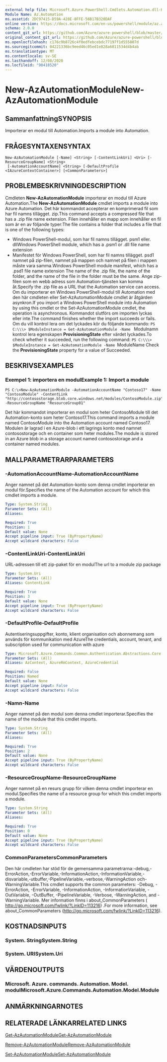 ```yaml
---
external help file: Microsoft.Azure.PowerShell.Cmdlets.Automation.dll-Help.xml
Module Name: Az.Automation
ms.assetid: 2DC97415-D59A-428E-8FFE-56B17B320DAF
online version: https://docs.microsoft.com/en-us/powershell/module/az.automation/new-azautomationmodule
schema: 2.0.0
content_git_url: https://github.com/Azure/azure-powershell/blob/master/src/Automation/Automation/help/New-AzAutomationModule.md
original_content_git_url: https://github.com/Azure/azure-powershell/blob/master/src/Automation/Automation/help/New-AzAutomationModule.md
ms.openlocfilehash: c176c9b8726c4f0edfebcebdc77197f1d555807d
ms.sourcegitcommit: 04221336bc9eed46c05ed1e828a6811534d4b4ab
ms.translationtype: MT
ms.contentlocale: sv-SE
ms.lasthandoff: 12/08/2020
ms.locfileid: "98418520"
---
```

# <span data-ttu-id="835ac-101">New-AzAutomationModule</span><span class="sxs-lookup"><span data-stu-id="835ac-101">New-AzAutomationModule</span></span>

## <span data-ttu-id="835ac-102">Sammanfattning</span><span class="sxs-lookup"><span data-stu-id="835ac-102">SYNOPSIS</span></span>
<span data-ttu-id="835ac-103">Importerar en modul till Automation.</span><span class="sxs-lookup"><span data-stu-id="835ac-103">Imports a module into Automation.</span></span>

## <span data-ttu-id="835ac-104">FRÅGESYNTAXEN</span><span class="sxs-lookup"><span data-stu-id="835ac-104">SYNTAX</span></span>

```
New-AzAutomationModule [-Name] <String> [-ContentLinkUri] <Uri> [-ResourceGroupName] <String>
 [-AutomationAccountName] <String> [-DefaultProfile <IAzureContextContainer>] [<CommonParameters>]
```

## <span data-ttu-id="835ac-105">PROBLEMBESKRIVNING</span><span class="sxs-lookup"><span data-stu-id="835ac-105">DESCRIPTION</span></span>
<span data-ttu-id="835ac-106">Cmdleten **New-AzAutomationModule** importerar en modul till Azure Automation.</span><span class="sxs-lookup"><span data-stu-id="835ac-106">The **New-AzAutomationModule** cmdlet imports a module into Azure Automation.</span></span>
<span data-ttu-id="835ac-107">Det här kommandot accepterar en komprimerad fil som har fil namns tillägget. zip.</span><span class="sxs-lookup"><span data-stu-id="835ac-107">This command accepts a compressed file that has a .zip file name extension.</span></span>
<span data-ttu-id="835ac-108">Filen innehåller en mapp som innehåller en fil som är en av följande typer:</span><span class="sxs-lookup"><span data-stu-id="835ac-108">The file contains a folder that includes a file that is one of the following types:</span></span> 
- <span data-ttu-id="835ac-109">Windows PowerShell-modul, som har fil namns tillägget. psm1 eller. dll</span><span class="sxs-lookup"><span data-stu-id="835ac-109">Windows PowerShell module, which has a .psm1 or .dll file name extension</span></span> 
- <span data-ttu-id="835ac-110">Manifestet för Windows PowerShell, som har fil namns tillägget. psd1 namnet på zip-filen, namnet på mappen och namnet på filen i mappen måste vara samma.</span><span class="sxs-lookup"><span data-stu-id="835ac-110">Windows PowerShell module manifest, which has a .psd1 file name extension The name of the .zip file, the name of the folder, and the name of the file in the folder must be the same.</span></span>
<span data-ttu-id="835ac-111">Ange zip-filen som en webb adress som Automation-tjänsten kan komma åt.</span><span class="sxs-lookup"><span data-stu-id="835ac-111">Specify the .zip file as a URL that the Automation service can access.</span></span>
<span data-ttu-id="835ac-112">Om du importerar en Windows PowerShell-modul till Automation med den här cmdleten eller Set-AzAutomationModule cmdlet är åtgärden asynkron.</span><span class="sxs-lookup"><span data-stu-id="835ac-112">If you import a Windows PowerShell module into Automation by using this cmdlet or the Set-AzAutomationModule cmdlet, the operation is asynchronous.</span></span>
<span data-ttu-id="835ac-113">Kommandot slutförs om importen lyckas eller inte.</span><span class="sxs-lookup"><span data-stu-id="835ac-113">The command finishes whether the import succeeds or fails.</span></span>
<span data-ttu-id="835ac-114">Om du vill kontrol lera om det lyckades kör du följande kommando: `PS C:\\\> $ModuleInstance = Get-AzAutomationModule -Name ` Modulnamn kontrol lera egenskapen **ProvisioningState** efter värdet lyckades.</span><span class="sxs-lookup"><span data-stu-id="835ac-114">To check whether it succeeded, run the following command: `PS C:\\\> $ModuleInstance = Get-AzAutomationModule -Name `ModuleName Check the **ProvisioningState** property for a value of Succeeded.</span></span>

## <span data-ttu-id="835ac-115">BESKRIVS</span><span class="sxs-lookup"><span data-stu-id="835ac-115">EXAMPLES</span></span>

### <span data-ttu-id="835ac-116">Exempel 1: importera en modul</span><span class="sxs-lookup"><span data-stu-id="835ac-116">Example 1: Import a module</span></span>
```
PS C:\>New-AzAutomationModule -AutomationAccountName "Contoso17" -Name "ContosoModule" -ContentLink "http://contosostorage.blob.core.windows.net/modules/ContosoModule.zip" -ResourceGroupName "ResourceGroup01"
```

<span data-ttu-id="835ac-117">Det här kommandot importerar en modul som heter ContosoModule till det Automation-konto som heter Contoso17.</span><span class="sxs-lookup"><span data-stu-id="835ac-117">This command imports a module named ContosoModule into the Automation account named Contoso17.</span></span>
<span data-ttu-id="835ac-118">Modulen är lagrad i en Azure-blob i ett lagrings konto med namnet contosostorage och en container som heter modules.</span><span class="sxs-lookup"><span data-stu-id="835ac-118">The module is stored in an Azure blob in a storage account named contosostorage and a container named modules.</span></span>

## <span data-ttu-id="835ac-119">MALLPARAMETRAR</span><span class="sxs-lookup"><span data-stu-id="835ac-119">PARAMETERS</span></span>

### <span data-ttu-id="835ac-120">-AutomationAccountName</span><span class="sxs-lookup"><span data-stu-id="835ac-120">-AutomationAccountName</span></span>
<span data-ttu-id="835ac-121">Anger namnet på det Automation-konto som denna cmdlet importerar en modul för.</span><span class="sxs-lookup"><span data-stu-id="835ac-121">Specifies the name of the Automation account for which this cmdlet imports a module.</span></span>

```yaml
Type: System.String
Parameter Sets: (All)
Aliases:

Required: True
Position: 1
Default value: None
Accept pipeline input: True (ByPropertyName)
Accept wildcard characters: False
```

### <span data-ttu-id="835ac-122">-ContentLinkUri</span><span class="sxs-lookup"><span data-stu-id="835ac-122">-ContentLinkUri</span></span>
<span data-ttu-id="835ac-123">URL-adressen till ett zip-paket för en modul</span><span class="sxs-lookup"><span data-stu-id="835ac-123">The url to a module zip package</span></span>

```yaml
Type: System.Uri
Parameter Sets: (All)
Aliases: ContentLink

Required: True
Position: 3
Default value: None
Accept pipeline input: True (ByPropertyName)
Accept wildcard characters: False
```

### <span data-ttu-id="835ac-124">-DefaultProfile</span><span class="sxs-lookup"><span data-stu-id="835ac-124">-DefaultProfile</span></span>
<span data-ttu-id="835ac-125">Autentiseringsuppgifter, konto, klient organisation och abonnemang som används för kommunikation med Azure</span><span class="sxs-lookup"><span data-stu-id="835ac-125">The credentials, account, tenant, and subscription used for communication with azure</span></span>

```yaml
Type: Microsoft.Azure.Commands.Common.Authentication.Abstractions.Core.IAzureContextContainer
Parameter Sets: (All)
Aliases: AzContext, AzureRmContext, AzureCredential

Required: False
Position: Named
Default value: None
Accept pipeline input: False
Accept wildcard characters: False
```

### <span data-ttu-id="835ac-126">-Namn</span><span class="sxs-lookup"><span data-stu-id="835ac-126">-Name</span></span>
<span data-ttu-id="835ac-127">Anger namnet på den modul som denna cmdlet importerar.</span><span class="sxs-lookup"><span data-stu-id="835ac-127">Specifies the name of the module that this cmdlet imports.</span></span>

```yaml
Type: System.String
Parameter Sets: (All)
Aliases:

Required: True
Position: 2
Default value: None
Accept pipeline input: True (ByPropertyName)
Accept wildcard characters: False
```

### <span data-ttu-id="835ac-128">-ResourceGroupName</span><span class="sxs-lookup"><span data-stu-id="835ac-128">-ResourceGroupName</span></span>
<span data-ttu-id="835ac-129">Anger namnet på en resurs grupp för vilken denna cmdlet importerar en modul.</span><span class="sxs-lookup"><span data-stu-id="835ac-129">Specifies the name of a resource group for which this cmdlet imports a module.</span></span>

```yaml
Type: System.String
Parameter Sets: (All)
Aliases:

Required: True
Position: 0
Default value: None
Accept pipeline input: True (ByPropertyName)
Accept wildcard characters: False
```

### <span data-ttu-id="835ac-130">CommonParameters</span><span class="sxs-lookup"><span data-stu-id="835ac-130">CommonParameters</span></span>
<span data-ttu-id="835ac-131">Den här cmdleten har stöd för de gemensamma parametrarna:-debug,-ErrorAction,-ErrorVariable,-InformationAction,-InformationVariable,-disvariable,-utbuffer,-PipelineVariable,-verbose,-WarningAction och-WarningVariable.</span><span class="sxs-lookup"><span data-stu-id="835ac-131">This cmdlet supports the common parameters: -Debug, -ErrorAction, -ErrorVariable, -InformationAction, -InformationVariable, -OutVariable, -OutBuffer, -PipelineVariable, -Verbose, -WarningAction, and -WarningVariable.</span></span> <span data-ttu-id="835ac-132">Mer information finns i about_CommonParameters ( http://go.microsoft.com/fwlink/?LinkID=113216) .</span><span class="sxs-lookup"><span data-stu-id="835ac-132">For more information, see about_CommonParameters (http://go.microsoft.com/fwlink/?LinkID=113216).</span></span>

## <span data-ttu-id="835ac-133">KOSTNADS</span><span class="sxs-lookup"><span data-stu-id="835ac-133">INPUTS</span></span>

### <span data-ttu-id="835ac-134">System. String</span><span class="sxs-lookup"><span data-stu-id="835ac-134">System.String</span></span>

### <span data-ttu-id="835ac-135">System. URI</span><span class="sxs-lookup"><span data-stu-id="835ac-135">System.Uri</span></span>

## <span data-ttu-id="835ac-136">VÄRDEN</span><span class="sxs-lookup"><span data-stu-id="835ac-136">OUTPUTS</span></span>

### <span data-ttu-id="835ac-137">Microsoft. Azure. commands. Automation. Model. modul</span><span class="sxs-lookup"><span data-stu-id="835ac-137">Microsoft.Azure.Commands.Automation.Model.Module</span></span>

## <span data-ttu-id="835ac-138">ANMÄRKNINGAR</span><span class="sxs-lookup"><span data-stu-id="835ac-138">NOTES</span></span>

## <span data-ttu-id="835ac-139">RELATERADE LÄNKAR</span><span class="sxs-lookup"><span data-stu-id="835ac-139">RELATED LINKS</span></span>

[<span data-ttu-id="835ac-140">Get-AzAutomationModule</span><span class="sxs-lookup"><span data-stu-id="835ac-140">Get-AzAutomationModule</span></span>](./Get-AzAutomationModule.md)

[<span data-ttu-id="835ac-141">Remove-AzAutomationModule</span><span class="sxs-lookup"><span data-stu-id="835ac-141">Remove-AzAutomationModule</span></span>](./Remove-AzAutomationModule.md)

[<span data-ttu-id="835ac-142">Set-AzAutomationModule</span><span class="sxs-lookup"><span data-stu-id="835ac-142">Set-AzAutomationModule</span></span>](./Set-AzAutomationModule.md)



